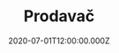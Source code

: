 ---
title: Prodavač
status: Published
date: 2020-07-01T12:00:00.000Z
text: |-
  Pojďte všichni dovnitř, pozvěte si všechny známé,\
  my vám dobrou radu dáme, neboť právě otvíráme,\
  prodáváme, vyděláváme, co kdo chcete, tak to máme,\
  co nemáme objednáme, všechno známe, všechno víme,\
  poradíme, posloužíme.

  Stál krámek v naší ulici, v něm párky, buřty s hořčicí\
  a bonbóny a sýr a sladký mák.\
  Tam chodíval jsem potají, tak jak to kluci dělají\
  a ochutnával od okurek lák\
  a pro mou duši nevinnou pan vedoucí byl\
  hrdinou, když po obědě začal prodávat:\
  Měl jazyk mrštný jako bič a já byl z něho celý pryč a\
  toužil jsem se prodavačem stát.

  Pět deka, deset deka, dvacet deka, třicet deka, kilo chleba, kilo cukru,\
  jeden rohlík, jedna veka, všechno máme, co kdo chcete,\
  obchod kvete, jen si račte říct.\
  Čtyři kila, deset kilo, dvacet kilo, třicet kilo,\
  navážíme, zabalíme, klaníme se, to by bylo, prosím pěkně,\
  mohu nechat o jedenáct deka víc.

  Já nezapomněl na svůj cíl\
  a záhy jsem se vyučil\
  a moh být ze mě prodavačů král.\
  Jenomže, jak běžel čas,\
  náhle zaslechl jsem hudby hlas\
  a znenadání na jevišti stál.\
  I když nejsem králem zpěváků,\
  teď zpívám s partou Fešáků\
  a nikdo vlastně neví, co jsem zač\
  Mě potlesk hřeje do uší\
  a mnohý divák netuší,\
  že mu vlastně zpívá prodavač.

  R\
  Vím, že se život rozletí\
  a sním o konci století,\
  kdy nikdo neví, co je chvat a shon\
  a dětem líčí babička,\
  jak vypadala elpíčka\
  a co byl vlastně starý gramofon.\
  I kdyby v roce dva tisíce\
  byla veta po muzice,\
  obchod je věc stále kvetoucí.\
  Už se vidím, je to krása,\
  ve výloze nápis hlásá:\
  Michal Tučný : odpovědný vedoucí.

  R
---